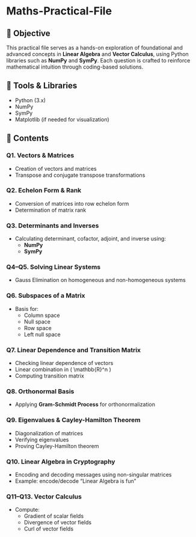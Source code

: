 # Maths-Practical-File

## 📌 Objective
This practical file serves as a hands-on exploration of foundational and advanced concepts in **Linear Algebra** and **Vector Calculus**, using Python libraries such as **NumPy** and **SymPy**. Each question is crafted to reinforce mathematical intuition through coding-based solutions.

## 🧮 Tools & Libraries
- Python (3.x)
- NumPy
- SymPy
- Matplotlib (if needed for visualization)

## 📂 Contents

### **Q1.** Vectors & Matrices  
- Creation of vectors and matrices  
- Transpose and conjugate transpose transformations  

### **Q2.** Echelon Form & Rank  
- Conversion of matrices into row echelon form  
- Determination of matrix rank  

### **Q3.** Determinants and Inverses  
- Calculating determinant, cofactor, adjoint, and inverse using:  
  - **NumPy**  
  - **SymPy**  

### **Q4–Q5.** Solving Linear Systems  
- Gauss Elimination on homogeneous and non-homogeneous systems  

### **Q6.** Subspaces of a Matrix  
- Basis for:  
  - Column space  
  - Null space  
  - Row space  
  - Left null space  

### **Q7.** Linear Dependence and Transition Matrix  
- Checking linear dependence of vectors  
- Linear combination in \( \mathbb{R}^n \)  
- Computing transition matrix  

### **Q8.** Orthonormal Basis  
- Applying **Gram-Schmidt Process** for orthonormalization  

### **Q9.** Eigenvalues & Cayley-Hamilton Theorem  
- Diagonalization of matrices  
- Verifying eigenvalues  
- Proving Cayley-Hamilton theorem  

### **Q10.** Linear Algebra in Cryptography  
- Encoding and decoding messages using non-singular matrices  
- Example: encode/decode “Linear Algebra is fun”  

### **Q11–Q13.** Vector Calculus  
- Compute:  
  - Gradient of scalar fields  
  - Divergence of vector fields  
  - Curl of vector fields  
